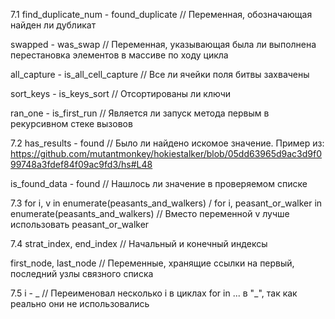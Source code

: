 7.1
find_duplicate_num - found_duplicate
// Переменная, обозначающая найден ли дубликат

swapped - was_swap
// Переменная, указывающая была ли выполнена перестановка элементов в массиве по ходу цикла

all_capture - is_all_cell_capture
// Все ли ячейки поля битвы захвачены

sort_keys - is_keys_sort
// Отсортированы ли ключи

ran_one - is_first_run
// Является ли запуск метода первым в рекурсивном стеке вызовов

7.2
has_results - found
// Было ли найдено искомое значение. Пример из: https://github.com/mutantmonkey/hokiestalker/blob/05dd63965d9ac3d9f099748a3fdef84f09ac9fd3/hs#L48

is_found_data - found
// Нашлось ли значение в проверяемом списке

7.3
for i, v in enumerate(peasants_and_walkers) / for i, peasant_or_walker in enumerate(peasants_and_walkers)
// Вместо переменной v лучше использовать peasant_or_walker

7.4
strat_index, end_index
// Начальный и конечный индексы

first_node, last_node
// Переменные, хранящие ссылки на первый, последний узлы связного списка

7.5
i - _
// Переименовал несколько i в циклах for in ... в "_", так как реально они не использовались
